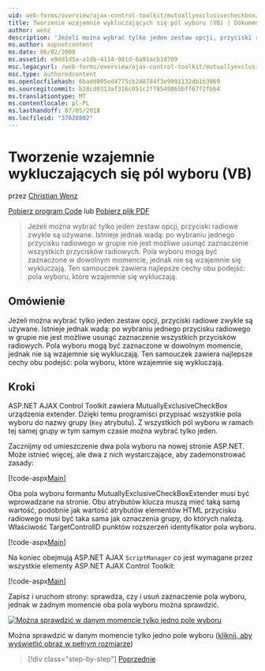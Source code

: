 ```yaml
---
uid: web-forms/overview/ajax-control-toolkit/mutuallyexclusivecheckbox/creating-mutually-exclusive-checkboxes-vb
title: Tworzenie wzajemnie wykluczających się pól wyboru (VB) | Dokumentacja firmy Microsoft
author: wenz
description: 'Jeżeli można wybrać tylko jeden zestaw opcji, przyciski radiowe zwykle są używane. Istnieje jednak wadą: po wybraniu jednego przycisku radiowego w grupie...'
ms.author: aspnetcontent
ms.date: 06/02/2008
ms.assetid: e9dd1d5a-a1db-4114-981d-6a91acb1d709
msc.legacyurl: /web-forms/overview/ajax-control-toolkit/mutuallyexclusivecheckbox/creating-mutually-exclusive-checkboxes-vb
msc.type: authoredcontent
ms.openlocfilehash: 6badd005ed4775cb248784f3e9991132db1b3969
ms.sourcegitcommit: b28cd0313af316c051c2ff8549865bff67f2fbb4
ms.translationtype: MT
ms.contentlocale: pl-PL
ms.lasthandoff: 07/05/2018
ms.locfileid: "37828802"
---
```

<a name="creating-mutually-exclusive-checkboxes-vb"></a>Tworzenie wzajemnie wykluczających się pól wyboru (VB)
====================
przez [Christian Wenz](https://github.com/wenz)

[Pobierz program Code](http://download.microsoft.com/download/9/3/f/93f8daea-bebd-4821-833b-95205389c7d0/MutuallyExclusiveCheckBox0.vb.zip) lub [Pobierz plik PDF](http://download.microsoft.com/download/b/6/a/b6ae89ee-df69-4c87-9bfb-ad1eb2b23373/mutuallyexclusivecheckbox0VB.pdf)

> Jeżeli można wybrać tylko jeden zestaw opcji, przyciski radiowe zwykle są używane. Istnieje jednak wadą: po wybraniu jednego przycisku radiowego w grupie nie jest możliwe usunąć zaznaczenie wszystkich przycisków radiowych. Pola wyboru mogą być zaznaczone w dowolnym momencie, jednak nie są wzajemnie się wykluczają. Ten samouczek zawiera najlepsze cechy obu podejść: pola wyboru, które wzajemnie się wykluczają.


## <a name="overview"></a>Omówienie

Jeżeli można wybrać tylko jeden zestaw opcji, przyciski radiowe zwykle są używane. Istnieje jednak wadą: po wybraniu jednego przycisku radiowego w grupie nie jest możliwe usunąć zaznaczenie wszystkich przycisków radiowych. Pola wyboru mogą być zaznaczone w dowolnym momencie, jednak nie są wzajemnie się wykluczają. Ten samouczek zawiera najlepsze cechy obu podejść: pola wyboru, które wzajemnie się wykluczają.

## <a name="steps"></a>Kroki

ASP.NET AJAX Control Toolkit zawiera MutuallyExclusiveCheckBox urządzenia extender. Dzięki temu programiści przypisać wszystkie pola wyboru do nazwy grupy (`Key` atrybutu). Z wszystkich pól wyboru w ramach tej samej grupy w tym samym czasie można wybrać tylko jeden.

Zacznijmy od umieszczenie dwa pola wyboru na nowej stronie ASP.NET. Może istnieć więcej, ale dwa z nich wystarczające, aby zademonstrować zasady:

[!code-aspx[Main](creating-mutually-exclusive-checkboxes-vb/samples/sample1.aspx)]

Oba pola wyboru formantu MutuallyExclusiveCheckBoxExtender musi być wprowadzane na stronie. Obu atrybutów klucza muszą mieć taką samą wartość, podobnie jak wartość atrybutów elementów HTML przycisku radiowego musi być taka sama jak oznaczenia grupy, do których należą. Właściwość TargetControlID punktów rozszerzeń identyfikator pola wyboru.

[!code-aspx[Main](creating-mutually-exclusive-checkboxes-vb/samples/sample2.aspx)]

Na koniec obejmują ASP.NET AJAX `ScriptManager` co jest wymagane przez wszystkie elementy ASP.NET AJAX Control Toolkit:

[!code-aspx[Main](creating-mutually-exclusive-checkboxes-vb/samples/sample3.aspx)]

Zapisz i uruchom strony: sprawdza, czy i usuń zaznaczenie pola wyboru, jednak w żadnym momencie oba pola wyboru można sprawdzić.


[![Można sprawdzić w danym momencie tylko jedno pole wyboru](creating-mutually-exclusive-checkboxes-vb/_static/image2.png)](creating-mutually-exclusive-checkboxes-vb/_static/image1.png)

Można sprawdzić w danym momencie tylko jedno pole wyboru ([kliknij, aby wyświetlić obraz w pełnym rozmiarze](creating-mutually-exclusive-checkboxes-vb/_static/image3.png))

> [!div class="step-by-step"]
> [Poprzednie](creating-mutually-exclusive-checkboxes-cs.md)
